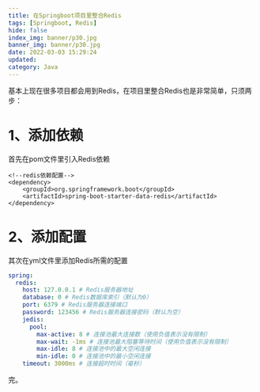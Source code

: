 ```yaml
---
title: 在Springboot项目里整合Redis
tags: [Springboot, Redis]
hide: false
index_img: banner/p30.jpg
banner_img: banner/p30.jpg
date: 2022-03-03 15:29:24
updated:
category: Java
---
```


基本上现在很多项目都会用到Redis，在项目里整合Redis也是非常简单，只须两步：

# 1、添加依赖

首先在pom文件里引入Redis依赖

```
<!--redis依赖配置-->
<dependency>
    <groupId>org.springframework.boot</groupId>
    <artifactId>spring-boot-starter-data-redis</artifactId>
</dependency>
```

# 2、添加配置

其次在yml文件里添加Redis所需的配置

```yaml
spring:
  redis:
    host: 127.0.0.1 # Redis服务器地址
    database: 0 # Redis数据库索引（默认为0）
    port: 6379 # Redis服务器连接端口
    password: 123456 # Redis服务器连接密码（默认为空）
    jedis:
      pool:
        max-active: 8 # 连接池最大连接数（使用负值表示没有限制）
        max-wait: -1ms # 连接池最大阻塞等待时间（使用负值表示没有限制）
        max-idle: 8 # 连接池中的最大空闲连接
        min-idle: 0 # 连接池中的最小空闲连接
    timeout: 3000ms # 连接超时时间（毫秒）
```

完。
